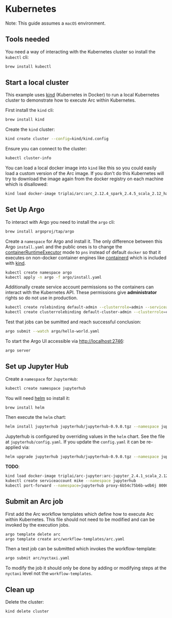 # Kubernetes

Note: This guide assumes a `macOS` environment.

## Tools needed

You need a way of interacting with the Kubernetes cluster so install the `kubectl` cli:

```bash
brew install kubectl
```

## Start a local cluster

This example uses [kind](https://kind.sigs.k8s.io/) (Kubernetes in Docker) to run a local Kubernetes cluster to demonstrate how to execute Arc within Kubernetes.

First install the `kind` cli:

```bash
brew install kind
```

Create the `kind` cluster:

```bash
kind create cluster --config=kind/kind.config
```

Ensure you can connect to the cluster:

```bash
kubectl cluster-info
```

You can load a local docker image into `kind` like this so you could easily load a custom version of the Arc image. If you don't do this Kubernetes will try to download the image again from the docker registry on each machine which is disallowed:

```bash
kind load docker-image triplai/arc:arc_2.12.4_spark_2.4.5_scala_2.12_hadoop_2.9.2_1.0.0
```

## Set Up Argo

To interact with Argo you need to install the `argo` cli:

```bash
brew install argoproj/tap/argo
```

Create a `namespace` for Argo and install it. The only difference between this Argo `install.yaml` and the public ones is to change the [containerRuntimeExecutor](https://github.com/argoproj/argo/blob/master/docs/workflow-executors.md) mode to `pns` instead of default `docker` so that it executes on non-docker container engines like [containerd](https://containerd.io/) which is included with [kind](https://kind.sigs.k8s.io/).

```bash
kubectl create namespace argo
kubectl apply -n argo -f argo/install.yaml
```

Additionally create service account permissions so the containers can interact with the Kubernetes API. These permissions give **administrator** rights so do not use in production.

```bash
kubectl create rolebinding default-admin --clusterrole=admin --serviceaccount=default:default
kubectl create clusterrolebinding default-cluster-admin --clusterrole=cluster-admin --user system:serviceaccount:default:default
```

Test that jobs can be sumitted and reach successful conclusion:

```bash
argo submit --watch argo/hello-world.yaml
```

To start the Argo UI accessible via [http://localhost:2746](http://localhost:2746):

```bash
argo server
```

## Set up Jupyter Hub

Create a `namespace` for `JupyterHub`:

```bash
kubectl create namespace jupyterhub
```

You will need [helm](https://helm.sh/) so install it:

```bash
brew install helm
```

Then execute the `helm` chart:

```bash
helm install jupyterhub jupyterhub/jupyterhub-0.9.0.tgz --namespace jupyterhub --values jupyterhub/config.yaml
```

Jupyterhub is configured by overriding values in the `helm` chart. See the file at `jupyterhub/config.yaml`. If you update the `config.yaml` it can be re-applied via:

```bash
helm upgrade jupyterhub jupyterhub/jupyterhub-0.9.0.tgz --namespace jupyterhub --values jupyterhub/config.yaml
```

**TODO**:

```bash
kind load docker-image triplai/arc-jupyter:arc-jupyter_2.4.1_scala_2.12_hadoop_2.9.2_1.0.0
kubectl create serviceaccount mike --namespace jupyterhub
kubectl port-forward --namespace=jupyterhub proxy-6b54c75b6b-wdb6j 8000:8000
```

## Submit an Arc job

First add the Arc workflow templates which define how to execute Arc within Kubernetes. This file should not need to be modified and can be invoked by the execution jobs.

```bash
argo template delete arc
argo template create arc/workflow-templates/arc.yaml
```

Then a test job can be submitted which invokes the workflow-template:

```bash
argo submit arc/nyctaxi.yaml
```

To modify the job it should only be done by adding or modifying steps at the `nyctaxi` level not the `workflow-templates`.

## Clean up

Delete the cluster:

```bash
kind delete cluster
```
